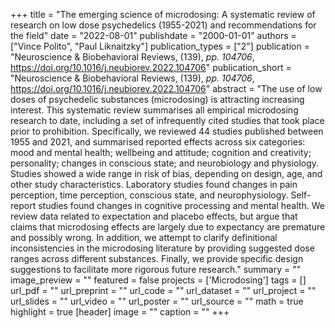 +++
title = "The emerging science of microdosing: A systematic review of research on low dose psychedelics (1955-2021) and recommendations for the field"
date = "2022-08-01"
publishdate = "2000-01-01"
authors = ["Vince Polito", "Paul Liknaitzky"]
publication_types = ["2"]
publication = "Neuroscience & Biobehavioral Reviews, (139), _pp. 104706_, https://doi.org/10.1016/j.neubiorev.2022.104706"
publication_short = "Neuroscience & Biobehavioral Reviews, (139), _pp. 104706_, https://doi.org/10.1016/j.neubiorev.2022.104706"
abstract = "The use of low doses of psychedelic substances (microdosing) is attracting increasing interest. This systematic review summarises all empirical microdosing research to date, including a set of infrequently cited studies that took place prior to prohibition. Specifically, we reviewed 44 studies published between 1955 and 2021, and summarised reported effects across six categories: mood and mental health; wellbeing and attitude; cognition and creativity; personality; changes in conscious state; and neurobiology and physiology. Studies showed a wide range in risk of bias, depending on design, age, and other study characteristics. Laboratory studies found changes in pain perception, time perception, conscious state, and neurophysiology. Self-report studies found changes in cognitive processing and mental health. We review data related to expectation and placebo effects, but argue that claims that microdosing effects are largely due to expectancy are premature and possibly wrong. In addition, we attempt to clarify definitional inconsistencies in the microdosing literature by providing suggested dose ranges across different substances. Finally, we provide specific design suggestions to facilitate more rigorous future research."
summary = ""
image_preview = ""
featured = false
projects = ['Microdosing']
tags = []
url_pdf = ""
url_preprint = ""
url_code = ""
url_dataset = ""
url_project = ""
url_slides = ""
url_video = ""
url_poster = ""
url_source = ""
math = true
highlight = true
[header]
image = ""
caption = ""
+++
